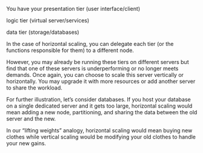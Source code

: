 You have your presentation tier (user interface/client) 

logic tier (virtual server/services) 

data tier (storage/databases) 

In the case of horizontal scaling, you can delegate each tier (or the functions responsible for them) to a different node.  

However, you may already be running these tiers on different servers but find that one of these servers is underperforming or no longer meets demands. Once again, you can choose to scale this server vertically or horizontally. You may upgrade it with more resources or add another server to share the workload.  

For further illustration, let’s consider databases. If you host your database on a single dedicated server and it gets too large, horizontal scaling would mean adding a new node, partitioning, and sharing the data between the old server and the new. 

In our “lifting weights” analogy, horizontal scaling would mean buying new clothes while vertical scaling would be modifying your old clothes to handle your new gains.